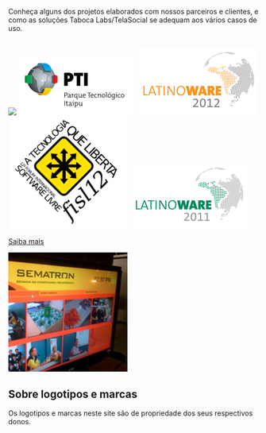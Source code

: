 Conheça alguns dos projetos elaborados com nossos parceiros e clientes, e como as soluções Taboca Labs/TelaSocial se adequam aos vários casos de uso. 

## 
 
<img src='http://www.ifsc.usp.br/images/stories/logomarcas/timbre_ifsc_500x109.jpg' width='240' style='width:240px' /> 

<img style='width:240px'  src='images/logo-pti-240.png' /> 

<img style='width:240px'  src='images/logo-latinoware-240.png'  /> 

<img style='width:240px'  src='images/logo-fisl12-240.png' /> 

<img style='width:240px'  src='images/logo-latinoware-2011-240.png' /> 

<a href='http://blog.telasocial.com/telasocial-hosted-na-sematron-viii-em-sao-car'>Saiba mais</a>

<img style='width:240px' src='images/sematron.jpg'  />



## Sobre logotipos e marcas 

Os logotipos e marcas neste site são de propriedade dos seus respectivos donos. 

